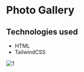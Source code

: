 # Photo Gallery

## Technologies used

- HTML
- TailwindCSS

![1](https://github.com/Zareel/PPT-Web-Development-Assignments/assets/110910838/bbd0dbdd-bcd3-4c6a-8d6f-5aeda56bafd9)
